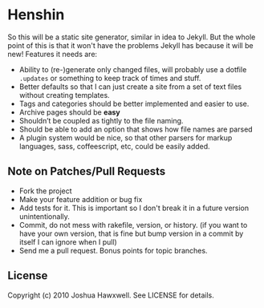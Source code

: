 # Henshin

So this will be a static site generator, similar in idea to Jekyll. But the whole point of this is that it won't have the problems Jekyll has because it will be new! Features it needs are:
- Ability to (re-)generate only changed files, will probably use a dotfile `.updates` or something to keep track of times and stuff.
- Better defaults so that I can just create a site from a set of text files without creating templates.
- Tags and categories should be better implemented and easier to use.
- Archive pages should be __easy__
- Shouldn’t be coupled as tightly to the file naming.
- Should be able to add an option that shows how file names are parsed
- A plugin system would be nice, so that other parsers for markup languages, sass, coffeescript, etc, could be easily added.

## Note on Patches/Pull Requests

- Fork the project
- Make your feature addition or bug fix
- Add tests for it. This is important so I don't break it in a
  future version unintentionally.
- Commit, do not mess with rakefile, version, or history.
  (if you want to have your own version, that is fine but bump version in a commit by itself I can ignore when I pull)
- Send me a pull request. Bonus points for topic branches.

## License

Copyright (c) 2010 Joshua Hawxwell. See LICENSE for details.